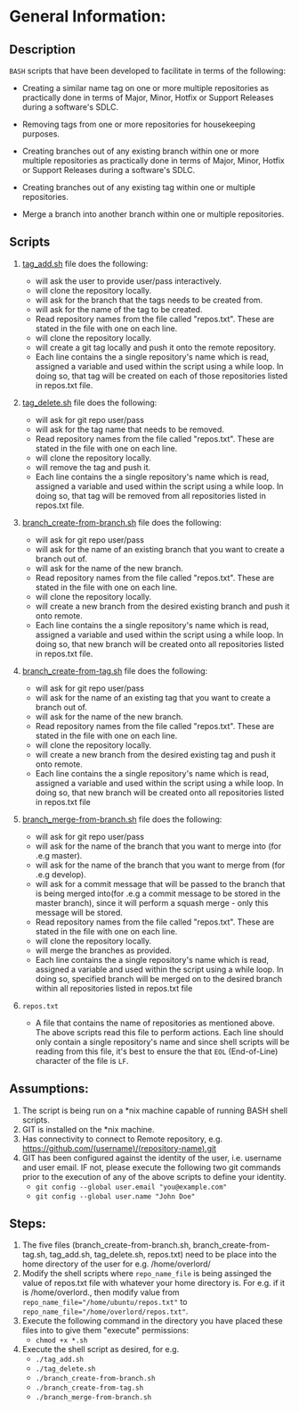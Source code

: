 # General Information:

## Description
`BASH` scripts that have been developed to facilitate in terms of the following:

* Creating a similar name tag on one or more multiple repositories as practically done in terms of Major, Minor, Hotfix or Support Releases during a software's SDLC.
	
* Removing tags from one or more repositories for housekeeping purposes.

* Creating branches out of any existing branch within one or more multiple repositories  as practically done in terms of Major, Minor, Hotfix or Support Releases during a software's SDLC.
	
* Creating branches out of any existing tag within one or multiple repositories.

* Merge a branch into another branch within one or multiple repositories.

## Scripts

1. [tag_add.sh](https://github.com/Tech-Overlord/git-scripts/blob/master/bash/github/create/tag/tag_add.sh) file does the following: 
	* will ask the user to provide user/pass interactively.
	* will clone the repository locally.
	* will ask for the branch that the tags needs to be created from.
	* will ask for the name of the tag to be created.
	* Read repository names from the file called "repos.txt". These are stated in the file with one on each line.
	* will clone the repository locally.
	* will create a git tag locally and push it onto the remote repository. 
	* Each line contains the a single repository's name which is read, assigned a variable and used within the script using a while loop. In doing so, that tag will be created on each of those repositories listed in repos.txt file.

2. [tag_delete.sh](https://github.com/Tech-Overlord/git-scripts/blob/master/bash/github/delete/tag/tag_delete.sh) file does the following:
	* will ask for git repo user/pass
	* will ask for the tag name that needs to be removed.
	* Read repository names from the file called "repos.txt". These are stated in the file with one on each line.
	* will clone the repository locally.
	* will remove the tag and push it.
	* Each line contains the a single repository's name which is read, assigned a variable and used within the script using a while loop. In doing so, that tag will be removed from all repositories listed in repos.txt file.

3. [branch_create-from-branch.sh](https://github.com/Tech-Overlord/git-scripts/blob/master/bash/github/create/branch/branch_create-from-branch.sh) file does the following:
	* will ask for git repo user/pass
	* will ask for the name of an existing branch that you want to create a branch out of.
	* will ask for the name of the new branch.
	* Read repository names from the file called "repos.txt". These are stated in the file with one on each line.
	* will clone the repository locally.
	* will create a new branch from the desired existing branch and push it onto remote.
	* Each line contains the a single repository's name which is read, assigned a variable and used within the script using a while loop. In doing so, that new branch will be created onto all repositories listed in repos.txt file.


4. [branch_create-from-tag.sh](https://github.com/Tech-Overlord/git-scripts/blob/master/bash/github/create/branch/branch_create-from-tag.sh) file does the following:
	* will ask for git repo user/pass
	* will ask for the name of an existing tag that you want to create a branch out of.
	* will ask for the name of the new branch.
	* Read repository names from the file called "repos.txt". These are stated in the file with one on each line.
	* will clone the repository locally.
	* will create a new branch from the desired existing tag and push it onto remote.
	* Each line contains the a single repository's name which is read, assigned a variable and used within the script using a while loop. In doing so, that new branch will be created onto all repositories listed in repos.txt file


5. [branch_merge-from-branch.sh](https://github.com/Tech-Overlord/git-scripts/blob/master/bash/github/merge/branch_merge-from-branch.sh) file does the following:
	* will ask for git repo user/pass
	* will ask for the name of the branch that you want to merge into (for .e.g master).
	* will ask for the name of the branch that you want to merge from (for .e.g develop).
	* will ask for a commit message that will be passed to the branch that is being merged into(for .e.g a commit message to be stored in the master branch), since it will perform a squash merge - only this message will be stored.
	* Read repository names from the file called "repos.txt". These are stated in the file with one on each line.
	* will clone the repository locally. 
	* will merge the branches as provided.
	* Each line contains the a single repository's name which is read, assigned a variable and used within the script using a while loop. In doing so, specified branch will be merged on to the desired branch within all repositories listed in repos.txt file
	
6. `repos.txt`
	* A file that contains the name of repositories as mentioned above. The above scripts read this file to perform actions. Each line should only contain a single repository's name and since shell scripts will be reading from this file, it's best to ensure the that `EOL` (End-of-Line) character of the file is `LF`.


## Assumptions:
1. The script is being run on a *nix machine capable of running BASH shell scripts.
2. GIT is installed on the *nix machine.
3. Has connectivity to connect to Remote repository, e.g. https://github.com/(username)/(repository-name).git
4. GIT has been configured against the identity of the user, i.e. username and user email. IF not, please execute the following two git commands prior to the execution of any of the above scripts to define your identity.
	+ `git config --global user.email "you@example.com"`
	+ `git config --global user.name "John Doe"`

	
## Steps:
1. The five files (branch_create-from-branch.sh, branch_create-from-tag.sh, tag_add.sh, tag_delete.sh, repos.txt) need to be place into the home directory of the user for e.g. /home/overlord/
2. Modify the shell scripts where `repo_name_file` is being assinged the value of repos.txt file with whatever your home directory is. For e.g. if it is /home/overlord., then modify value from `repo_name_file="/home/ubuntu/repos.txt"` to `repo_name_file="/home/overlord/repos.txt"`.
3. Execute the following command in the directory you have placed these files into to give them "execute" permissions:
	* `chmod +x *.sh`
4. Execute the shell script as desired, for e.g.
	* `./tag_add.sh`
	* `./tag_delete.sh`
	* `./branch_create-from-branch.sh`
	* `./branch_create-from-tag.sh`
	* `./branch_merge-from-branch.sh`
